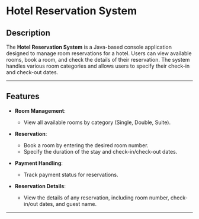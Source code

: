 # Hotel Reservation System

## Description

The **Hotel Reservation System** is a Java-based console application designed to manage room reservations for a hotel. Users can view available rooms, book a room, and check the details of their reservation. The system handles various room categories and allows users to specify their check-in and check-out dates.

---

## Features

- **Room Management**:
  - View all available rooms by category (Single, Double, Suite).
  
- **Reservation**:
  - Book a room by entering the desired room number.
  - Specify the duration of the stay and check-in/check-out dates.
  
- **Payment Handling**:
  - Track payment status for reservations.
  
- **Reservation Details**:
  - View the details of any reservation, including room number, check-in/out dates, and guest name.

---


